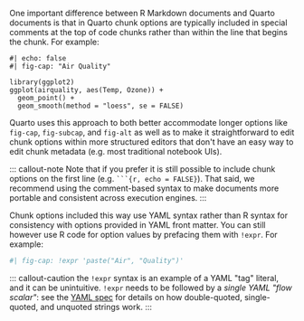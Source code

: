 
One important difference between R Markdown documents and Quarto documents is that in Quarto chunk options are typically included in special comments at the top of code chunks rather than within the line that begins the chunk. For example:

``` {{r}}
#| echo: false
#| fig-cap: "Air Quality"

library(ggplot2)
ggplot(airquality, aes(Temp, Ozone)) + 
  geom_point() + 
  geom_smooth(method = "loess", se = FALSE)
```

Quarto uses this approach to both better accommodate longer options like `fig-cap`, `fig-subcap`, and `fig-alt` as well as to make it straightforward to edit chunk options within more structured editors that don't have an easy way to edit chunk metadata (e.g. most traditional notebook UIs).

::: callout-note
Note that if you prefer it is still possible to include chunk options on the first line (e.g. ```` ```{r, echo = FALSE} ````). That said, we recommend using the comment-based syntax to make documents more portable and consistent across execution engines.
:::

Chunk options included this way use YAML syntax rather than R syntax for consistency with options provided in YAML front matter. You can still however use R code for option values by prefacing them with `!expr`. For example:

``` r
#| fig-cap: !expr 'paste("Air", "Quality")'
```

::: callout-caution
the `!expr` syntax is an example of a YAML "tag" literal, and it can be unintuitive. `!expr` needs to be followed by a _single YAML "flow scalar"_: see the [YAML spec](https://yaml.org/spec/1.2.2/#73-flow-scalar-styles) for details on how double-quoted, single-quoted, and unquoted strings work.
:::

